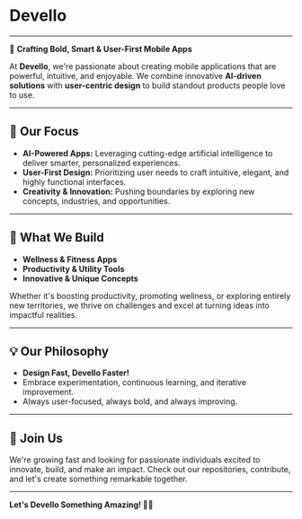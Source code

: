 # Devello

***

🚀 **Crafting Bold, Smart & User-First Mobile Apps**

At **Devello**, we're passionate about creating mobile applications that are powerful, intuitive, and enjoyable. We combine innovative **AI-driven solutions** with **user-centric design** to build standout products people love to use.

***

## 🌟 Our Focus
- **AI-Powered Apps:** Leveraging cutting-edge artificial intelligence to deliver smarter, personalized experiences.
- **User-First Design:** Prioritizing user needs to craft intuitive, elegant, and highly functional interfaces.
- **Creativity & Innovation:** Pushing boundaries by exploring new concepts, industries, and opportunities.

***

## 📱 What We Build
- **Wellness & Fitness Apps**
- **Productivity & Utility Tools**
- **Innovative & Unique Concepts**

Whether it's boosting productivity, promoting wellness, or exploring entirely new territories, we thrive on challenges and excel at turning ideas into impactful realities.

***

## 💡 Our Philosophy
- **Design Fast, Devello Faster!**
- Embrace experimentation, continuous learning, and iterative improvement.
- Always user-focused, always bold, and always improving.

***

## 🌱 Join Us
We're growing fast and looking for passionate individuals excited to innovate, build, and make an impact. Check out our repositories, contribute, and let's create something remarkable together.

***

**Let's Devello Something Amazing! 🚀📲**
